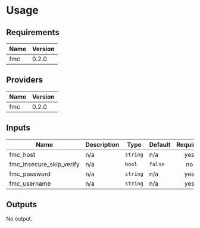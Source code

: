 # Usage
<!--- BEGIN_TF_DOCS --->
## Requirements

| Name | Version |
|------|---------|
| fmc | 0.2.0 |

## Providers

| Name | Version |
|------|---------|
| fmc | 0.2.0 |

## Inputs

| Name | Description | Type | Default | Required |
|------|-------------|------|---------|:--------:|
| fmc\_host | n/a | `string` | n/a | yes |
| fmc\_insecure\_skip\_verify | n/a | `bool` | `false` | no |
| fmc\_password | n/a | `string` | n/a | yes |
| fmc\_username | n/a | `string` | n/a | yes |

## Outputs

No output.

<!--- END_TF_DOCS --->

